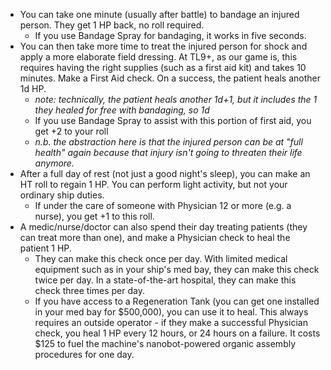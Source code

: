 - You can take one minute (usually after battle) to bandage an injured person. They get 1 HP back, no roll required.
    - If you use Bandage Spray for bandaging, it works in five seconds.
- You can then take more time to treat the injured person for shock and apply a more elaborate field dressing. At TL9+, as our game is, this requires having the right supplies (such as a first aid kit) and takes 10 minutes. Make a First Aid check. On a success, the patient heals another 1d HP.
	- *note: technically, the patient heals another 1d+1, but it includes the 1 they healed for free with bandaging, so 1d*
    - If you use Bandage Spray to assist with this portion of first aid, you get +2 to your roll
    - *n.b. the abstraction here is that the injured person can be at "full health" again because that injury isn't going to threaten their life anymore.*
- After a full day of rest (not just a good night's sleep), you can make an HT roll to regain 1 HP. You can perform light activity, but not your ordinary ship duties.
    - If under the care of someone with Physician 12 or more (e.g. a nurse), you get +1 to this roll.
- A medic/nurse/doctor can also spend their day treating patients (they can treat more than one), and make a Physician check to heal the patient 1 HP.
    - They can make this check once per day. With limited medical equipment such as in your ship's med bay, they can make this check twice per day. In a state-of-the-art hospital, they can make this check three times per day.
    - If you have access to a Regeneration Tank (you can get one installed in your med bay for $500,000), you can use it to heal. This always requires an outside operator - if they make a successful Physician check, you heal 1 HP every 12 hours, or 24 hours on a failure. It costs $125 to fuel the machine's nanobot-powered organic assembly procedures for one day.